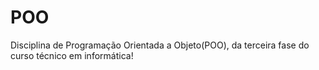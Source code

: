 # POO
Disciplina de Programação Orientada a Objeto(POO), da terceira fase do curso técnico em informática!
